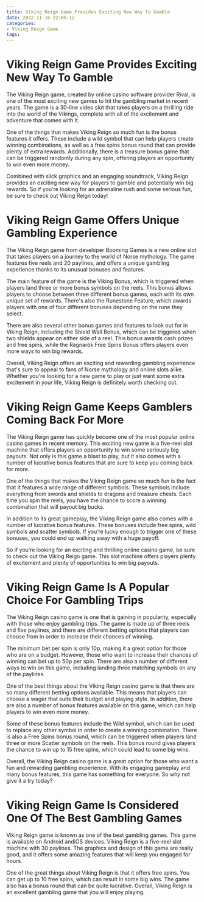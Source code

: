 ```yaml
---
title: Viking Reign Game Provides Exciting New Way To Gamble
date: 2022-11-16 22:05:12
categories:
- Viking Reign Game
tags:
---
```



#  Viking Reign Game Provides Exciting New Way To Gamble

The Viking Reign game, created by online casino software provider Rival, is one of the most exciting new games to hit the gambling market in recent years. The game is a 30-line video slot that takes players on a thrilling ride into the world of the Vikings, complete with all of the excitement and adventure that comes with it.

One of the things that makes Viking Reign so much fun is the bonus features it offers. These include a wild symbol that can help players create winning combinations, as well as a free spins bonus round that can provide plenty of extra rewards. Additionally, there is a treasure bonus game that can be triggered randomly during any spin, offering players an opportunity to win even more money.

Combined with slick graphics and an engaging soundtrack, Viking Reign provides an exciting new way for players to gamble and potentially win big rewards. So if you're looking for an adrenaline rush and some serious fun, be sure to check out Viking Reign today!

#  Viking Reign Game Offers Unique Gambling Experience

The Viking Reign game from developer Booming Games is a new online slot that takes players on a journey to the world of Norse mythology. The game features five reels and 20 paylines, and offers a unique gambling experience thanks to its unusual bonuses and features.

The main feature of the game is the Viking Bonus, which is triggered when players land three or more bonus symbols on the reels. This bonus allows players to choose between three different bonus games, each with its own unique set of rewards. There's also the Runestone Feature, which awards players with one of four different bonuses depending on the rune they select.

There are also several other bonus games and features to look out for in Viking Reign, including the Shield Wall Bonus, which can be triggered when two shields appear on either side of a reel. This bonus awards cash prizes and free spins, while the Ragnarök Free Spins Bonus offers players even more ways to win big rewards.

Overall, Viking Reign offers an exciting and rewarding gambling experience that's sure to appeal to fans of Norse mythology and online slots alike. Whether you're looking for a new game to play or just want some extra excitement in your life, Viking Reign is definitely worth checking out.

#  Viking Reign Game Keeps Gamblers Coming Back For More

The Viking Reign game has quickly become one of the most popular online casino games in recent memory. This exciting new game is a five-reel slot machine that offers players an opportunity to win some seriously big payouts. Not only is this game a blast to play, but it also comes with a number of lucrative bonus features that are sure to keep you coming back for more.

One of the things that makes the Viking Reign game so much fun is the fact that it features a wide range of different symbols. These symbols include everything from swords and shields to dragons and treasure chests. Each time you spin the reels, you have the chance to score a winning combination that will payout big bucks.

In addition to its great gameplay, the Viking Reign game also comes with a number of lucrative bonus features. These bonuses include free spins, wild symbols and scatter symbols. If you’re lucky enough to trigger one of these bonuses, you could end up walking away with a huge payoff.

So if you’re looking for an exciting and thrilling online casino game, be sure to check out the Viking Reign game. This slot machine offers players plenty of excitement and plenty of opportunities to win big payouts.

#  Viking Reign Game Is A Popular Choice For Gambling Trips

The Viking Reign casino game is one that is gaining in popularity, especially with those who enjoy gambling trips. The game is made up of three reels and five paylines, and there are different betting options that players can choose from in order to increase their chances of winning.

The minimum bet per spin is only 10p, making it a great option for those who are on a budget. However, those who want to increase their chances of winning can bet up to 50p per spin. There are also a number of different ways to win on this game, including landing three matching symbols on any of the paylines.

One of the best things about the Viking Reign casino game is that there are so many different betting options available. This means that players can choose a wager that suits their budget and playing style. In addition, there are also a number of bonus features available on this game, which can help players to win even more money.

Some of these bonus features include the Wild symbol, which can be used to replace any other symbol in order to create a winning combination. There is also a Free Spins bonus round, which can be triggered when players land three or more Scatter symbols on the reels. This bonus round gives players the chance to win up to 15 free spins, which could lead to some big wins.

Overall, the Viking Reign casino game is a great option for those who want a fun and rewarding gambling experience. With its engaging gameplay and many bonus features, this game has something for everyone. So why not give it a try today?

#  Viking Reign Game Is Considered One Of The Best Gambling Games

Viking Reign game is known as one of the best gambling games. This game is available on Android andiOS devices. Viking Reign is a five-reel slot machine with 30 paylines. The graphics and design of this game are really good, and it offers some amazing features that will keep you engaged for hours.

One of the great things about Viking Reign is that it offers free spins. You can get up to 10 free spins, which can result in some big wins. The game also has a bonus round that can be quite lucrative. Overall, Viking Reign is an excellent gambling game that you will enjoy playing.